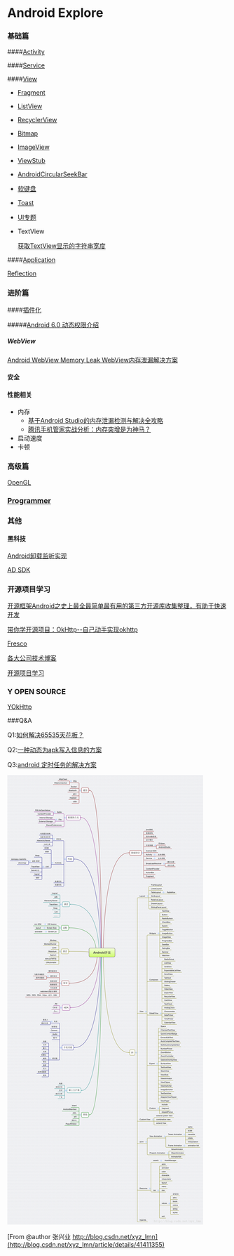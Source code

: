 # Android Explore

### 基础篇

####[Activity](./android_activity.md)

####[Service](./android_service.md)

####[View](./android_view.md)

* [Fragment](./android_fragment.md)

* [ListView](./android_listview.md)

* [RecyclerView](http://antonioleiva.com/recyclerview-listener/)

* [Bitmap](./android_view_bitmap.md)

* [ImageView](./android_view_imageview.md)

* [ViewStub](./android_viewstub.md)

* [AndroidCircularSeekBar](https://github.com/RaghavSood/AndroidCircularSeekBar)

* [软键盘](./android_keyboard.md)

* [Toast](./android_toast.md)

* [UI专题](http://dev.10086.cn/cmdn/bbs/viewthread.php?tid=18736&page=1#pid89255)

* TextView

  [获取TextView显示的字符串宽度](http://2kpurple.github.io/2014/11/02/get-text-view-text-width/)

####[Application](./android_application.md)



[Reflection](./android_2_reflection.md)

### 进阶篇

####[插件化](./android_pulgin.md)

#####[Android 6.0 动态权限介绍](./android_systempermissions.md)

##### WebView
[Android WebView Memory Leak WebView内存泄漏解决方案](http://my.oschina.net/zhibuji/blog/100580)

#### 安全

#### 性能相关
* 内存
  * [基于Android Studio的内存泄漏检测与解决全攻略](http://wetest.qq.com/lab/view/?id=99)
  * [腾讯手机管家实战分析：内存突增是为神马？](http://bugly.qq.com/bbs/forum.php?mod=viewthread&tid=30&highlight=%E5%86%85%E5%AD%98%E7%AA%81%E5%A2%9E)
* 启动速度
* 卡顿



### 高级篇

[OpenGL](./android_3_opengl.md)

### [Programmer](./programmer.md)



### 其他

#### 黑科技
[Android卸载监听实现](http://www.jianshu.com/p/189e319a5c45)

[AD SDK](./android_4_ad_sdk.md)

### 开源项目学习
[开源框架Android之史上最全最简单最有用的第三方开源库收集整理，有助于快速开发](http://www.tuicool.com/articles/jyA3MrU/)

[带你学开源项目：OkHttp--自己动手实现okhttp](https://wingjay.com/2016/07/21/%E5%B8%A6%E4%BD%A0%E5%AD%A6%E5%BC%80%E6%BA%90%E9%A1%B9%E7%9B%AE%EF%BC%9AOkHttp-%E8%87%AA%E5%B7%B1%E5%8A%A8%E6%89%8B%E5%AE%9E%E7%8E%B0okhttp/?hmsr=toutiao.io&utm_medium=toutiao.io&utm_source=toutiao.io)

[Fresco](./android_opensource_fresco.md)

[各大公司技术博客](http://asteam.cc/index.php/archives/10/?hmsr=toutiao.io&utm_medium=toutiao.io&utm_source=toutiao.io)

[开源项目学习](./android_source_study.md)

### Y OPEN SOURCE

[YOkHttp](./y_open_source/y_ok_http.md)

###Q&A

Q1:[如何解决65535天花板？](./android_q1.md)

Q2:[一种动态为apk写入信息的方案](http://pingguohe.net/2016/03/21/Dynimac-write-infomation-into-apk.html?hmsr=toutiao.io&utm_medium=toutiao.io&utm_source=toutiao.io)

Q3:[android 定时任务的解决方案](./android_alarm.md)


![Android Map](./res/android_map.png)

[From @author 张兴业 http://blog.csdn.net/xyz_lmn](http://blog.csdn.net/xyz_lmn/article/details/41411355)
